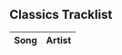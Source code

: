 <div class="tracklist-section">
  <h2>Classics Tracklist</h2>
  <table class="tracklist-table" id="tracklist-table">
    <thead>
      <tr>
        <th>Song</th>
        <th>Artist</th>
      </tr>
    </thead>
    <tbody>
      <!-- Tracklist data will be inserted here by JavaScript -->
    </tbody>
  </table>
</div>

<script>
// Function to fetch CSV data
function loadTracklist() {
  fetch('/assets/tracklists/classics.csv')
    .then(response => response.text())
    .then(csvData => {
      const rows = csvData.split('\n').slice(1); // Remove header row
      const tableBody = document.querySelector('#tracklist-table tbody');
      rows.forEach(row => {
        const cols = row.split(',');
        if (cols.length > 1) {  // To avoid empty rows
          const tr = document.createElement('tr');
          const songTd = document.createElement('td');
          const artistTd = document.createElement('td');

          // Set text content for song and artist cells
          songTd.textContent = cols[0].trim();
          artistTd.textContent = cols[1].trim();

          // Add data-label attributes for responsive design
          songTd.setAttribute('data-label', 'Song');
          artistTd.setAttribute('data-label', 'Artist');

          // Append cells to the row
          tr.appendChild(songTd);
          tr.appendChild(artistTd);
          tableBody.appendChild(tr);
        }
      });
    })
    .catch(error => console.error('Error loading tracklist:', error));
}

// Call the function on page load
document.addEventListener('DOMContentLoaded', loadTracklist);
</script>
